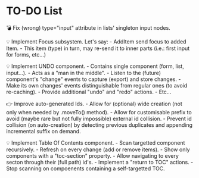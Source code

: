 
TO-DO List
==========

  💣 Fix (wrong) type="input" attribute in lists' singleton input nodes.

  💡 Implement Focus subsystem. Let's say:
    - AddItem send focus to added Item.
    - This item (type) in turn, may re-send it to inner parts (i.e.: first
      input for forms, etc...)

  💡 Implement UNDO component.
    - Contains single component (form, list, input...).
    - Acts as a "man in the middle".
    - Listen to the (future) component's "change" events to capture (export)
      and store changes.
    - Make its own changes' events distinguishable from regular ones (to avoid
      re-caching).
    - Provide additional "undo" and "redo" actions.
    - Etc...

  👉 Improve auto-generated Ids.
    - Allow for (optional) wide creation (not only when needed by .moveTo()
      method).
    - Allow for customisable prefix to avoid (maybe rare but not fully
      impossible) external id collision.
    - Prevent id collision (on auto-creation) by detecting previous duplicates
      and appending incremental suffix on demand.

  💡 Implement Table Of Contents component.
    - Scan targetted component recursively.
    - Refresh on every change (add or remove items).
    - Show only components with a "toc-section" property.
    - Allow navigating to every secton through their (full path) id's.
    - Implement a "return to TOC" actions.
    - Stop scanning on compoenents containing a self-targetted TOC.

